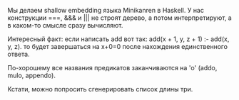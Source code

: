 Мы делаем shallow embedding языка Minikanren в Haskell.
У нас конструкции ===, &&& и ||| не строят дерево, а потом интерпретируют,
а в каком-то смысле сразу вычисляют.

Интересный факт: если написать add вот так:
add(x + 1, y, z + 1) :- add(x, y, z).
то будет завершаться на x+0=0 после нахождения единственного ответа.

По-хорошему все названия предикатов заканчиваются на 'o' (addo, mulo, appendo).

Кстати, можно попросить сгенерировать список длины три.
